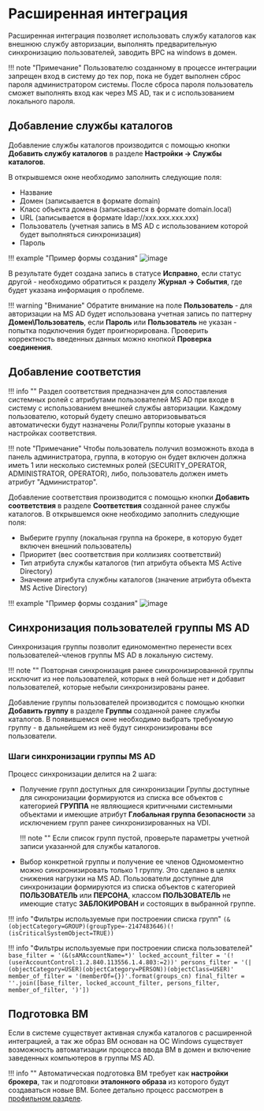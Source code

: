 # Расширенная интеграция

Расширенная интеграция позволяет использовать службу каталогов как внешнюю службу авторизации, выполнять предварительную
синхронизацию пользователей, заводить ВРС на windows в домен.

!!! note "Примечание"
    Пользователю созданному в процессе интеграции запрещен вход в систему до тех пор, пока не будет выполнен сброс
    пароля администратором системы. После сброса пароля пользователь сможет выполнять вход как через MS AD, так и 
    с использованием локального пароля.

## Добавление службы каталогов

Добавление службы каталогов производится с помощью кнопки **Добавить службу каталогов** 
в разделе **Настройки -> Службы каталогов**. 

В открывшемся окне необходимо  заполнить следующие поля:
- Название
- Домен (записывается в формате domain)
- Класс объекта домена (записывается в формате domain.local)
- URL (записывается в формате ldap://xxx.xxx.xxx.xxx)
- Пользователь (учетная запись в MS AD с использованием которой будет выполняться синхронизация)
- Пароль

!!! example "Пример формы создания"
    ![image](../../../_assets/vdi/active_directory/extend_ad.png)
    
В результате будет создана запись в статусе **Исправно**, если статус другой - необходимо обратиться к разделу
**Журнал -> События**, где будет указана информация о проблеме.

!!! warning "Внимание"
    Обратите внимание на поле **Пользователь** - для авторизации на MS AD будет использована учетная запись
    по паттерну **Домен\Пользователь**, если **Пароль** или **Пользователь** не указан - попытка подключения будет 
    проигнорирована. Проверить корректность введенных данных можно кнопкой **Проверка соединения**.

## Добавление соответстия

!!! info ""
    Раздел соответствия предназначен для сопоставления системных ролей с атрибутами пользователей MS AD при входе в
    систему с использованием внешней службы авторизации. Каждому пользователю, который будету спешно авторизовываться
    автоматически будут назначены Роли/Группы которые указаны в настройках соответствия.

!!! note "Примечание"
    Чтобы пользователь получил возможноть входа в панель администратора, группа, в которую он будет включен должна иметь
    1 или несколько системных ролей (SECURITY_OPERATOR, ADMINISTRATOR, OPERATOR), либо, пользователь должен иметь
    атрибут "Администратор". 

Добавление соответствия производится с помощью кнопки **Добавить соответствия** в разделе **Соответствия** созданной
ранее службы каталогов.
В открывшемся окне необходимо заполнить следующие поля:
- Выберите группу (локальная группа на брокере, в которую будет включен внешний пользователь)
- Приоритет (вес соответствия при коллизиях соответствий)
- Тип атрибута службы каталогов (тип атрибута объекта MS Active Directory)
- Значение атрибута службны каталогов (значение атрибута объекта MS Active Directory)

!!! example "Пример формы создания"
    ![image](../../../_assets/vdi/active_directory/base_ad_mapping.png)

## Синхронизация пользователей группы MS AD

Синхронизация группы позволит единомоментно перенести всех пользователей-членов группы MS AD в локальную систему.

!!! note ""
    Повторная синхронизация ранее синхронизированной группы исключит из нее пользователей, которых в ней больше нет
    и добавит пользователей, которые небыли синхронизированы ранее.

Добавление группы пользователей производится с помощью кнопки **Добавить группу** в разделе **Группы** созданной
ранее службы каталогов. В появившемся окне необходимо выбрать требуюмую группу - в дальнейшем из неё будут синхронизированы
все пользователи.

### Шаги синхронизации группы MS AD

Процесс синхронизации делится на 2 шага:

- Получение групп доступных для синхронизации
    Группы доступные для синхронизации формируются из списка все объектов с категорией **ГРУППА** не являющиеся критичными 
    системными объектами и имеющие атрибут **Глобальная группа безопасности** за исключением групп ранее синхронизированных 
    на VDI.
  
    !!! note ""
        Если список групп пустой, проверьте параметры учетной записи указанной для службы каталогов.

- Выбор конкретной группы и получение ее членов
    Одномоментно можно синхронизировать только 1 группу. Это сделано в целях снижения нагрузки на MS AD. 
    Пользователи доступные для синхронизации формируются из списка объектов с категорией **ПОЛЬЗОВАТЕЛЬ** или 
    **ПЕРСОНА**, классом **ПОЛЬЗОВАТЕЛЬ** не имеющие статус **ЗАБЛОКИРОВАН** и состоящих в выбранной группе.

!!! info "Фильтры используемые при построении списка групп"
    `(&(objectCategory=GROUP)(groupType=-2147483646)(!(isCriticalSystemObject=TRUE))`

!!! info "Фильтры используемые при построении списка пользователей"
    ```
    base_filter = '(&(sAMAccountName=*)'
    locked_account_filter = '(!(userAccountControl:1.2.840.113556.1.4.803:=2))'
    persons_filter = '(|(objectCategory=USER)(objectCategory=PERSON))(objectClass=USER)'
    member_of_filter = '(memberOf={})'.format(groups_cn)
    final_filter = ''.join([base_filter, locked_account_filter, persons_filter, member_of_filter, ')'])
    ```

## Подготовка ВМ

Если в системе существует активная служба каталогов с расширенной интеграцией, а так же образ ВМ основан на ОС Windows
существует возможность автоматизации процесса ввода ВМ в домен и включение заведенных компьютеров в группы MS AD.

!!! info ""
    Автоматическая подготовка ВМ требует как **настройки брокера**, так и подготовки **эталонного образа** из которого будут
    создаваться новые ВМ. Более детально процесс рассмотрен в [профильном разделе](./ad_vm_prepare.md).
